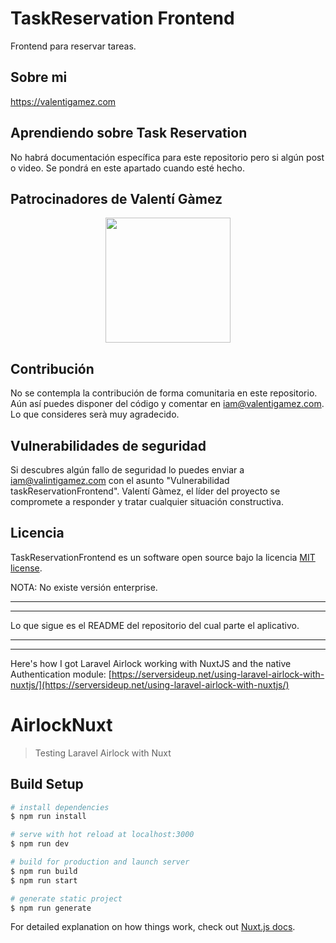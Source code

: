 # TaskReservation Frontend

Frontend para reservar tareas.

## Sobre mi

https://valentigamez.com

## Aprendiendo sobre Task Reservation

No habrá documentación específica para este repositorio pero si algún post o video. Se pondrá en este apartado cuando esté hecho.

## Patrocinadores de Valentí Gàmez

<p align="center"><img src="https://www.ciclotic.com/images/logo.png?1" width="200"></p>

## Contribución

No se contempla la contribución de forma comunitaria en este repositorio. Aún así puedes disponer del código y comentar en iam@valentigamez.com. Lo que consideres serà muy agradecido.

## Vulnerabilidades de seguridad

Si descubres algún fallo de seguridad lo puedes enviar a iam@valintigamez.com con el asunto "Vulnerabilidad taskReservationFrontend". Valentí Gàmez, el líder del proyecto se compromete a responder y tratar cualquier situación constructiva.

## Licencia

TaskReservationFrontend es un software open source bajo la licencia [MIT license](https://opensource.org/licenses/MIT).

NOTA: No existe versión enterprise. 

**************************************************************************
**************************************************************************
Lo que sigue es el README del repositorio del cual parte el aplicativo.
**************************************************************************
**************************************************************************

Here's how I got Laravel Airlock working with NuxtJS and the native Authentication module: [https://serversideup.net/using-laravel-airlock-with-nuxtjs/](https://serversideup.net/using-laravel-airlock-with-nuxtjs/)

# AirlockNuxt

> Testing Laravel Airlock with Nuxt

## Build Setup

``` bash
# install dependencies
$ npm run install

# serve with hot reload at localhost:3000
$ npm run dev

# build for production and launch server
$ npm run build
$ npm run start

# generate static project
$ npm run generate
```

For detailed explanation on how things work, check out [Nuxt.js docs](https://nuxtjs.org).
